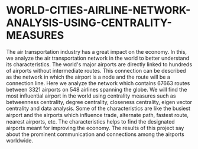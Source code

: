 # WORLD-CITIES-AIRLINE-NETWORK-ANALYSIS-USING-CENTRALITY-MEASURES
The air transportation industry has a great impact on the economy. In this, we analyze the air transportation network in the world to better understand its characteristics. The world's major airports are directly linked to hundreds of airports without intermediate routes. This connection can be described as the network in which the airport is a node and the route will be a connection line. Here we analyze the network which contains 67663 routes between 3321 airports on 548 airlines spanning the globe. We will find the most influential airport in the world using centrality measures such as betweenness centrality, degree centrality, closeness centrality, eigen vector centrality and data analysis. Some of the characteristics are like the busiest airport and the airports which inﬂuence trade, alternate path, fastest route, nearest airports, etc. The characteristics helps to find the designated airports meant for improving the economy. The results of this project say about the prominent communication and connections among the airports worldwide.
